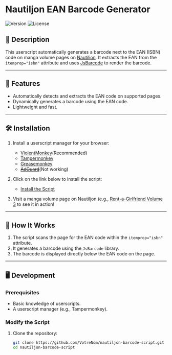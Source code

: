 # Nautiljon EAN Barcode Generator

![Version](https://img.shields.io/badge/version-1.1-blue)
![License](https://img.shields.io/badge/license-GPL%20v3.0-green)

## 📜 Description

This userscript automatically generates a barcode next to the EAN (ISBN) code on manga volume pages on [Nautiljon](https://www.nautiljon.com/). It extracts the EAN from the `itemprop="isbn"` attribute and uses [JsBarcode](https://github.com/lindell/JsBarcode) to render the barcode.


---

## 🚀 Features

- Automatically detects and extracts the EAN code on supported pages.
- Dynamically generates a barcode using the EAN code.
- Lightweight and fast.

---

## 🛠️ Installation

1. Install a userscript manager for your browser:
   - [ViolentMonkey](https://violentmonkey.github.io/)(Recommended)
   - [Tampermonkey](https://www.tampermonkey.net/) 
   - [Greasemonkey](https://www.greasespot.net/)
   - ~~[AdGuard](https://adguard.com/fr/welcome.html)~~(Not working)

3. Click on the link below to install the script:
   - [Install the Script](https://github.com/nitatemic/Nautiljon-EAN-Barcode-Generator/raw/main/nautiljon-barcode-generator.user.js)

4. Visit a manga volume page on Nautiljon (e.g., [Rent-a-Girlfriend Volume 3](https://www.nautiljon.com/mangas/world-s+end+harem/volume-1,28363.html](https://www.nautiljon.com/mangas/rent-a-girlfriend/volume-3,36568.html)) to see it in action!

---

## 📄 How It Works

1. The script scans the page for the EAN code within the `itemprop="isbn"` attribute.
2. It generates a barcode using the `JsBarcode` library.
3. The barcode is displayed directly below the EAN code on the page.

---

## 🖥️ Development

### Prerequisites
- Basic knowledge of userscripts.
- A userscript manager (e.g., Tampermonkey).

### Modify the Script
1. Clone the repository:
   ```bash
   git clone https://github.com/VotreNom/nautiljon-barcode-script.git
   cd nautiljon-barcode-script
